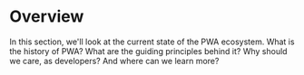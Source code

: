 # Overview

In this section, we'll look at the current state of the PWA ecosystem. What is the history of PWA? What are the guiding principles behind it? Why should we care, as developers? And where can we learn more?



